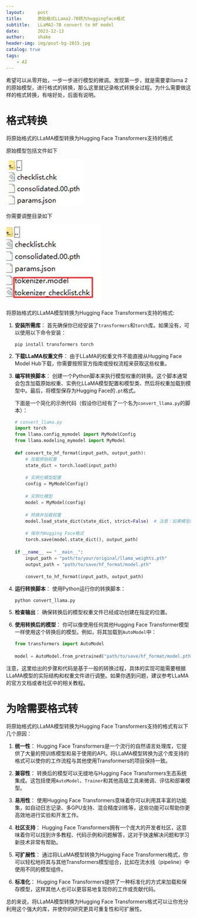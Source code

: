 ```yaml
---
layout:     post
title:      原始格式LLama2-7B转为huggingface格式
subtitle:   LLaMA2-7B convert to HF model
date:       2023-12-13
author:     shake
header-img: img/post-bg-2015.jpg
catalog: true
tags:
    - AI
---
```


希望可以从零开始，一步一步进行模型的微调。发现第一步，就是需要拿llama 2的原始模型，进行格式的转换，那么这里就记录格式转换全过程。为什么需要做这样的格式转换，有啥好处，后面有说明。


# 格式转换

将原始格式的LLaMA模型转换为Hugging Face Transformers支持的格式

原始模型包括文件如下

![llama-7B](/img/2023/modelscope/llama-7B.jpg "llama-7B")

你需要调整目录如下

![llama-7B](/img/2023/modelscope/llama-7B-add.jpg "llama-7B")


将原始格式的LLaMA模型转换为Hugging Face Transformers支持的格式:

1. **安装所需库**：
   首先确保你已经安装了`transformers`和`torch`库。如果没有，可以使用以下命令安装：

   ```
   pip install transformers torch
   ```

2. **下载LLaMA权重文件**：
   由于LLaMA的权重文件不能直接从Hugging Face Model Hub下载，你需要按照官方指南或授权流程来获取这些权重。

3. **编写转换脚本**：
   创建一个Python脚本来执行模型权重的转换。这个脚本通常会包含加载原始权重、实例化LLaMA模型配置和模型类、然后将权重加载到模型中。最后，将模型保存为Hugging Face的`.pt`格式。

   下面是一个简化的示例代码（假设你已经有了一个名为`convert_llama.py`的脚本）：

   ```python
   # convert_llama.py
   import torch
   from llama.config_mymodel import MyModelConfig
   from llama.modeling_mymodel import MyModel

   def convert_to_hf_format(input_path, output_path):
       # 加载原始权重
       state_dict = torch.load(input_path)

       # 实例化模型配置
       config = MyModelConfig()

       # 实例化模型
       model = MyModel(config)

       # 转换并加载权重
       model.load_state_dict(state_dict, strict=False)  # 注意：如果模型结构有差异，需要设置strict=False

       # 保存为Hugging Face格式
       torch.save(model.state_dict(), output_path)

   if __name__ == "__main__":
       input_path = "path/to/your/original/llama_weights.pth"
       output_path = "path/to/save/hf_format/model.pth"

       convert_to_hf_format(input_path, output_path)
   ```

4. **运行转换脚本**：
   使用Python运行你的转换脚本：

   ```
   python convert_llama.py
   ```

5. **检查输出**：
   确保转换后的模型权重文件已经成功创建在指定的位置。

6. **使用转换后的模型**：
   你可以像使用任何其他Hugging Face Transformer模型一样使用这个转换后的模型。例如，将其加载到`AutoModel`中：

   ```python
   from transformers import AutoModel

   model = AutoModel.from_pretrained("path/to/save/hf_format/model.pth")
   ```

注意，这里给出的步骤和代码是基于一般的转换过程，具体的实现可能需要根据LLaMA模型的实际结构和权重文件进行调整。如果你遇到问题，建议参考LLaMA的官方文档或者社区中的相关教程。

# 为啥需要格式转

将原始格式的LLaMA模型转换为Hugging Face Transformers支持的格式有以下几个原因：

1. **统一性**：
   Hugging Face Transformers是一个流行的自然语言处理库，它提供了大量的预训练模型和易于使用的API。将LLaMA模型转换为这个库支持的格式可以使你的工作流程与其他使用Transformers的项目保持一致。

2. **兼容性**：
   转换后的模型可以无缝地与Hugging Face Transformers生态系统集成。这包括使用`AutoModel`、`Trainer`和其他高级工具来微调、评估和部署模型。

3. **易用性**：
   使用Hugging Face Transformers意味着你可以利用其丰富的功能集，如自动日志记录、多GPU支持、混合精度训练等，这些功能可以帮助你更高效地进行实验和开发工作。

4. **社区支持**：
   Hugging Face Transformers拥有一个庞大的开发者社区，这意味着你可以找到许多教程、代码示例和问题解答，这对于快速解决问题和学习新技术非常有帮助。

5. **可扩展性**：
   通过将LLaMA模型转换为Hugging Face Transformers格式，你可以轻松地将其与其他Transformers模型组合，比如在流水线（pipeline）中使用不同的模型组件。

6. **标准化**：
   Hugging Face Transformers提供了一种标准化的方式来加载和保存模型，这样其他人也可以更容易地复现你的工作或贡献代码。

总的来说，将LLaMA模型转换为Hugging Face Transformers格式可以让你充分利用这个强大的库，并使你的研究更具可重复性和可扩展性。



